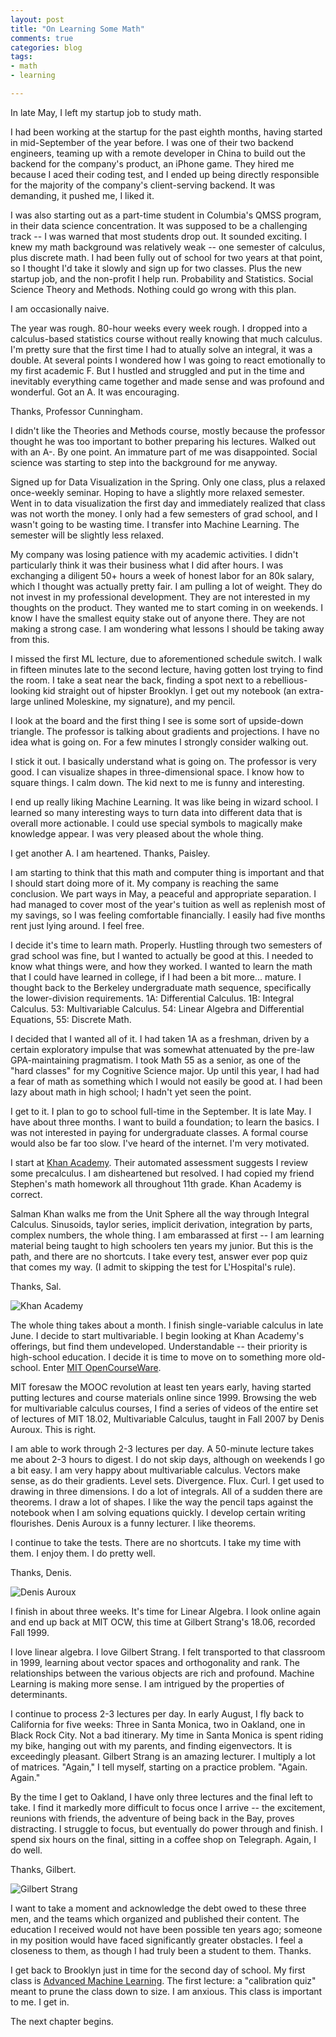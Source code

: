 ```yaml
---
layout: post
title: "On Learning Some Math"
comments: true
categories: blog
tags:
- math
- learning

---
```


In late May, I left my startup job to study math.

I had been working at the startup for the past eighth months, having started in mid-September of the year before. I was one of their two backend engineers, teaming up with a remote developer in China to build out the backend for the company's product, an iPhone game. They hired me because I aced their coding test, and I ended up being directly responsible for the majority of the company's client-serving backend. It was demanding, it pushed me, I liked it.

I was also starting out as a part-time student in Columbia's QMSS program, in their data science concentration. It was supposed to be a challenging track -- I was warned that most students drop out. It sounded exciting. I knew my math background was relatively weak -- one semester of calculus, plus discrete math. I had been fully out of school for two years at that point, so I thought I'd take it slowly and sign up for two classes. Plus the new startup job, and the non-profit I help run. Probability and Statistics. Social Science Theory and Methods. Nothing could go wrong with this plan.

I am occasionally naive.

The year was rough. 80-hour weeks every week rough. I dropped into a calculus-based statistics course without really knowing that much calculus. I'm pretty sure that the first time I had to atually solve an integral, it was a double. At several points I wondered how I was going to react emotionally to my first academic F. But I hustled and struggled and put in the time and inevitably everything came together and made sense and was profound and wonderful. Got an A. It was encouraging.

Thanks, Professor Cunningham.

I didn't like the Theories and Methods course, mostly because the professor thought he was too important to bother preparing his lectures. Walked out with an A-. By one point. An immature part of me was disappointed. Social science was starting to step into the background for me anyway.

Signed up for Data Visualization in the Spring. Only one class, plus a relaxed once-weekly seminar. Hoping to have a slightly more relaxed semester. Went in to data visualization the first day and immediately realized that class was not worth the money. I only had a few semesters of grad school, and I wasn't going to be wasting time. I transfer into Machine Learning. The semester will be slightly less relaxed.

My company was losing patience with my academic activities. I didn't particularly think it was their business what I did after hours. I was exchanging a diligent 50+ hours a week of honest labor for an 80k salary, which I thought was actually pretty fair. I am pulling a lot of weight. They do not invest in my professional development. They are not interested in my thoughts on the product. They wanted me to start coming in on weekends. I know I have the smallest equity stake out of anyone there. They are not making a strong case. I am wondering what lessons I should be taking away from this.

I missed the first ML lecture, due to aforementioned schedule switch. I walk in fifteen minutes late to the second lecture, having gotten lost trying to find the room. I take a seat near the back, finding a spot next to a rebellious-looking kid straight out of hipster Brooklyn. I get out my notebook (an extra-large unlined Moleskine, my signature), and my pencil.

I look at the board and the first thing I see is some sort of upside-down triangle. The professor is talking about gradients and projections. I have no idea what is going on. For a few minutes I strongly consider walking out.

I stick it out. I basically understand what is going on. The professor is very good. I can visualize shapes in three-dimensional space. I know how to square things. I calm down. The kid next to me is funny and interesting.

I end up really liking Machine Learning. It was like being in wizard school. I learned so many interesting ways to turn data into different data that is overall more actionable. I could use special symbols to magically make knowledge appear. I was very pleased about the whole thing.

I get another A. I am heartened. Thanks, Paisley.

I am starting to think that this math and computer thing is important and that I should start doing more of it. My company is reaching the same conclusion. We part ways in May, a peaceful and appropriate separation. I had managed to cover most of the year's tuition as well as replenish most of my savings, so I was feeling comfortable financially. I easily had five months rent just lying around. I feel free.

I decide it's time to learn math. Properly. Hustling through two semesters of grad school was fine, but I wanted to actually be good at this. I needed to know what things were, and how they worked. I wanted to learn the math that I could have learned in college, if I had been a bit more... mature. I thought back to the Berkeley undergraduate math sequence, specifically the lower-division requirements. 1A: Differential Calculus. 1B: Integral Calculus. 53: Multivariable Calculus. 54: Linear Algebra and Differential Equations, 55: Discrete Math.

I decided that I wanted all of it. I had taken 1A as a freshman, driven by a certain exploratory impulse that was somewhat attenuated by the pre-law GPA-maintaining pragmatism. I took Math 55 as a senior, as one of the "hard classes" for my Cognitive Science major. Up until this year, I had had a fear of math as something which I would not easily be good at. I had been lazy about math in high school; I hadn't yet seen the point.

I get to it. I plan to go to school full-time in the September. It is late May. I have about three months. I want to build a foundation; to learn the basics. I was not interested in paying for undergraduate classes. A formal course would also be far too slow. I've heard of the internet. I'm very motivated.

I start at [Khan Academy](https://www.khanacademy.org/). Their automated assessment suggests I review some precalculus. I am disheartened but resolved. I had copied my friend Stephen's math homework all throughout 11th grade. Khan Academy is correct.

Salman Khan walks me from the Unit Sphere all the way through Integral Calculus. Sinusoids, taylor series, implicit derivation, integration by parts, complex numbers, the whole thing. I am embarassed at first -- I am learning material being taught to high schoolers ten years my junior. But this is the path, and there are no shortcuts. I take every test, answer ever pop quiz that comes my way. (I admit to skipping the test for L'Hospital's rule).

Thanks, Sal.

![Khan Academy](https://s3.amazonaws.com/kronosapiens.github.io/images/khan.png)

The whole thing takes about a month. I finish single-variable calculus in late June. I decide to start multivariable. I begin looking at Khan Academy's offerings, but find them undeveloped. Understandable -- their priority is high-school education. I decide it is time to move on to something more old-school. Enter [MIT OpenCourseWare](http://ocw.mit.edu/index.htm).

MIT foresaw the MOOC revolution at least ten years early, having started putting lectures and course materials online since 1999. Browsing the web for multivariable calculus courses, I find a series of videos of the entire set of lectures of MIT 18.02, Multivariable Calculus, taught in Fall 2007 by Denis Auroux. This is right.

I am able to work through 2-3 lectures per day. A 50-minute lecture takes me about 2-3 hours to digest. I do not skip days, although on weekends I go a bit easy. I am very happy about multivariable calculus. Vectors make sense, as do their gradients. Level sets. Divergence. Flux. Curl. I get used to drawing in three dimensions. I do a lot of integrals. All of a sudden there are theorems. I draw a lot of shapes. I like the way the pencil taps against the notebook when I am solving equations quickly. I develop certain writing flourishes. Denis Auroux is a funny lecturer. I like theorems.

I continue to take the tests. There are no shortcuts. I take my time with them. I enjoy them. I do pretty well.

Thanks, Denis.

![Denis Auroux](https://s3.amazonaws.com/kronosapiens.github.io/images/auroux.png)

I finish in about three weeks. It's time for Linear Algebra. I look online again and end up back at MIT OCW, this time at Gilbert Strang's 18.06, recorded Fall 1999.

I love linear algebra. I love Gilbert Strang. I felt transported to that classroom in 1999, learning about vector spaces and orthogonality and rank. The relationships between the various objects are rich and profound. Machine Learning is making more sense. I am intrigued by the properties of determinants.

I continue to process 2-3 lectures per day. In early August, I fly back to California for five weeks: Three in Santa Monica, two in Oakland, one in Black Rock City. Not a bad itinerary. My time in Santa Monica is spent riding my bike, hanging out with my parents, and finding eigenvectors. It is exceedingly pleasant. Gilbert Strang is an amazing lecturer. I multiply a lot of matrices. "Again," I tell myself, starting on a practice problem. "Again. Again."

By the time I get to Oakland, I have only three lectures and the final left to take. I find it markedly more difficult to focus once I arrive -- the excitement, reunions with friends, the adventure of being back in the Bay, proves distracting. I struggle to focus, but eventually do power through and finish. I spend six hours on the final, sitting in a coffee shop on Telegraph. Again, I do well.

Thanks, Gilbert.

![Gilbert Strang](https://s3.amazonaws.com/kronosapiens.github.io/images/strang.png)

I want to take a moment and acknowledge the debt owed to these three men, and the teams which organized and published their content. The education I received would not have been possible ten years ago; someone in my position would have faced significantly greater obstacles. I feel a closeness to them, as though I had truly been a student to them. Thanks.

I get back to Brooklyn just in time for the second day of school. My first class is [Advanced Machine Learning](http://www.cs.columbia.edu/~djhsu/coms4772-f15/). The first lecture: a "calibration quiz" meant to prune the class down to size. I am anxious. This class is important to me. I get in.

 The next chapter begins.













